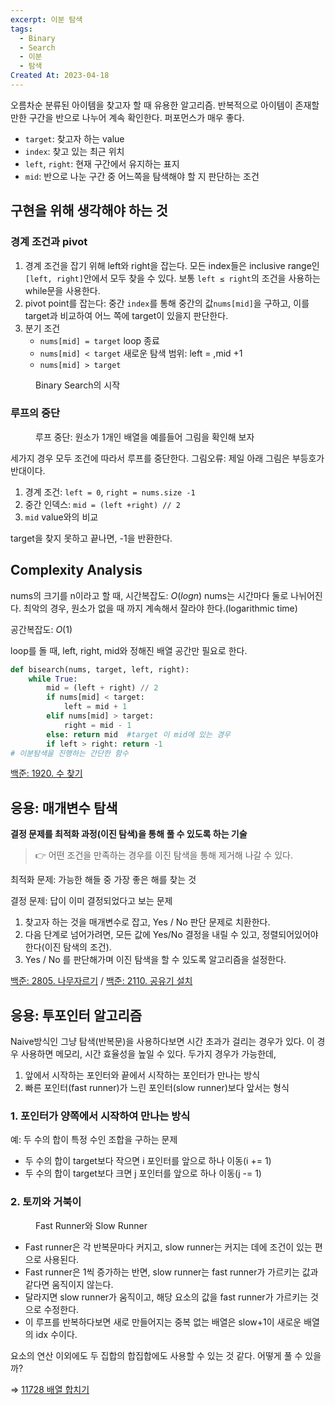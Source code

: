```yaml
---
excerpt: 이분 탐색
tags:
  - Binary
  - Search
  - 이분
  - 탐색
Created At: 2023-04-18
---
```

오름차순 분류된 아이템을 찾고자 할 때 유용한 알고리즘. 반복적으로 아이템이 존재할 만한 구간을 반으로 나누어 계속 확인한다. 퍼포먼스가 매우 좋다.

- `target`: 찾고자 하는 value
- `index`: 찾고 있는 최근 위치
- `left`, `right`: 현재 구간에서 유지하는 표지
- `mid`: 반으로 나눈 구간 중 어느쪽을 탐색해야 할 지 판단하는 조건

## 구현을 위해 생각해야 하는 것
### 경계 조건과 pivot
1. 경계 조건을 잡기 위해 left와 right을 잡는다. 모든 index들은 inclusive range인 `[left, right]`안에서 모두 찾을 수 있다. 보통 `left ≤ right`의 조건을 사용하는 while문을 사용한다.
2. pivot point를 잡는다: 중간 `index`를 통해 중간의 값`nums[mid]`을 구하고, 이를 target과 비교하여 어느 쪽에 target이 있을지 판단한다.
3. 분기 조건
    - `nums[mid] = target` loop 종료
    - `nums[mid] < target` 새로운 탐색 범위: left = ,mid +1
    - `nums[mid] > target` 

<figure style="width: 85%" class="align-center">
  <img src="https://onedrive.live.com/embed?resid=C4F97B3B64AE3E7A%216770&authkey=%21AHmTtF4TMDw9m7c&width=1201&height=401" alt="">
  <figcaption>Binary Search의 시작</figcaption>
</figure>

### 루프의 중단

<figure style="width: 85%" class="align-center">
  <img src="https://onedrive.live.com/embed?resid=C4F97B3B64AE3E7A%216769&authkey=%21APGv4iHEw0A1cKM&width=962&height=371" alt="">
  <figcaption>루프 중단: 원소가 1개인 배열을 예를들어 그림을 확인해 보자</figcaption>
</figure>

세가지 경우 모두 조건에 따라서 루프를 중단한다. 그림오류: 제일 아래 그림은 부등호가 반대이다.

1. 경계 조건: `left = 0`, `right = nums.size -1`
2. 중간 인덱스: `mid = (left +right) // 2`
3. `mid` value와의 비교

target을 찾지 못하고 끝나면, -1을 반환한다.

## Complexity Analysis

nums의 크기를 n이라고 할 때,
시간복잡도: $O(logn)$
nums는 시간마다 둘로 나뉘어진다. 최악의 경우, 원소가 없을 때 까지 계속해서 잘라야 한다.(logarithmic time)

공간복잡도: $O(1)$

loop를 돌 때, left, right, mid와 정해진 배열 공간만 필요로 한다.

```python
def bisearch(nums, target, left, right):
    while True:
        mid = (left + right) // 2
        if nums[mid] < target:
            left = mid + 1
        elif nums[mid] > target:
            right = mid - 1
        else: return mid  #target 이 mid에 있는 경우
        if left > right: return -1
# 이분탐색을 진행하는 간단한 함수
```

[ 백준: 1920. 수 찾기](https://www.acmicpc.net/problem/1920)

## 응용: 매개변수 탐색

**결정 문제를 최적화 과정(이진 탐색)을 통해 풀 수 있도록 하는 기술**

> 👉 어떤 조건을 만족하는 경우를 이진 탐색을 통해 제거해 나갈 수 있다.

최적화 문제: 가능한 해들 중 가장 좋은 해를 찾는 것

결정 문제: 답이 이미 결정되었다고 보는 문제

1. 찾고자 하는 것을 매개변수로 잡고, Yes / No 판단 문제로 치환한다.
2. 다음 단계로 넘어가려면, 모든 값에 Yes/No 결정을 내릴 수 있고, 정렬되어있어야 한다(이진 탐색의 조건).
3. Yes / No 를 판단해가며 이진 탐색을 할 수 있도록 알고리즘을 설정한다.

[백준: 2805. 나무자르기](https://www.acmicpc.net/problem/2805) / [백준: 2110. 공유기 설치](https://www.acmicpc.net/problem/2110)

## 응용: 투포인터 알고리즘

Naive방식인 그냥 탐색(반복문)을 사용하다보면 시간 초과가 걸리는 경우가 있다. 이 경우 사용하면 메모리, 시간 효율성을 높일 수 있다. 두가지 경우가 가능한데,

1. 앞에서 시작하는 포인터와 끝에서 시작하는 포인터가 만나는 방식
2. 빠른 포인터(fast runner)가 느린 포인터(slow runner)보다 앞서는 형식

### 1. 포인터가 양쪽에서 시작하여 만나는 방식

예: 두 수의 합이 특정 수인 조합을 구하는 문제

- 두 수의 합이 target보다 작으면 i 포인터를 앞으로 하나 이동(i += 1)
- 두 수의 합이 target보다 크면 j 포인터를 앞으로 하나 이동(j -= 1)

### 2. 토끼와 거북이

<figure style="width: 85%" class="align-center">
  <img src="https://onedrive.live.com/embed?resid=C4F97B3B64AE3E7A%216771&authkey=%21AKQPqamF2RM4IlI&width=824&height=1227" alt="">
  <figcaption>Fast Runner와 Slow Runner</figcaption>
</figure>

- Fast runner은 각 반복문마다 커지고, slow runner는 커지는 데에 조건이 있는 편으로 사용된다.
- Fast runner은 1씩 증가하는 반면, slow runner는 fast runner가 가르키는 값과 같다면 움직이지 않는다.
- 달라지면 slow runner가 움직이고, 해당 요소의 값을 fast runner가 가르키는 것으로 수정한다.
- 이 루프를 반복하다보면 새로 만들어지는 중복 없는 배열은 slow+1이 새로운 배열의 idx 수이다.

요소의 연산 이외에도 두 집합의 합집합에도 사용할 수 있는 것 같다. 어떻게 풀 수 있을까?

⇒ [11728 배열 합치기](https://www.acmicpc.net/problem/11728)